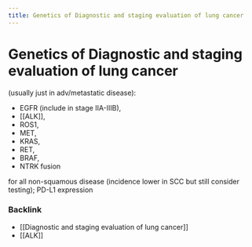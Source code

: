 ```yaml
---
title: Genetics of Diagnostic and staging evaluation of lung cancer
---
```

# Genetics of Diagnostic and staging evaluation of lung cancer

(usually just in adv/metastatic disease):

* EGFR (include in stage IIA-IIIB),
* [[ALK]],
* ROS1,
* MET,
* KRAS,
* RET,
* BRAF,
* NTRK fusion

for all non-squamous disease (incidence lower in SCC but still consider testing); PD-L1 expression


### Backlink

- [[Diagnostic and staging evaluation of lung cancer]] 
- [[ALK]] 
